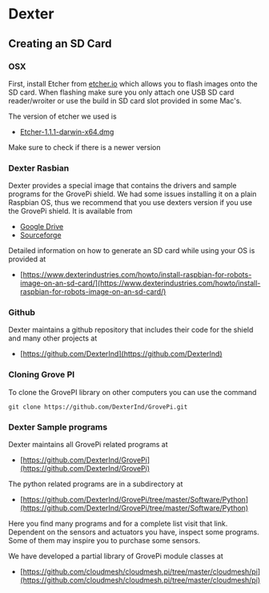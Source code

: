 # Dexter

## Creating an SD Card

### OSX

First, install Etcher from  [etcher.io](https://etcher.io/) which allows you to flash images onto the SD card. When flashing make sure you only attach one USB SD card reader/wroiter or use the build in SD card slot provided in some Mac's.

The version of etcher we used is 

* [Etcher-1.1.1-darwin-x64.dmg](https://github.com/resin-io/etcher/releases/download/v1.1.1/Etcher-1.1.1-darwin-x64.dmg) 

Make sure to check if there is a newer version

### Dexter Rasbian


Dexter provides a special image that contains the drivers and sample programs for the GrovePi shield. We had some issues installing it on a plain Raspbian OS, thus we recommend that you use dexters version if you use the GrovePi shield. It is available from 

* [Google Drive](http://sourceforge.net/projects/dexterindustriesraspbianflavor/)
* [Sourceforge](http://sourceforge.net/projects/dexterindustriesraspbianflavor/)


Detailed information on how to generate an SD card while using your OS is provided at 

* [https://www.dexterindustries.com/howto/install-raspbian-for-robots-image-on-an-sd-card/](https://www.dexterindustries.com/howto/install-raspbian-for-robots-image-on-an-sd-card/)

### Github

Dexter maintains a github repository that includes their code for the shield and many other projects at

* [https://github.com/DexterInd](https://github.com/DexterInd)


### Cloning Grove PI

To clone the GrovePI library on other computers you can use the command

	git clone https://github.com/DexterInd/GrovePi.git
	
### Dexter Sample programs

Dexter maintains all GrovePi related programs at

* [https://github.com/DexterInd/GrovePi](https://github.com/DexterInd/GrovePi)

The python related programs are in a subdirectory at

* [https://github.com/DexterInd/GrovePi/tree/master/Software/Python](https://github.com/DexterInd/GrovePi/tree/master/Software/Python)

Here you find many programs and for a complete list visit that link. Dependent on the sensors and actuators you have, inspect some programs. Some of them may inspire you to purchase some sensors. 

We have developed a partial library of GrovePi module classes at   

* [https://github.com/cloudmesh/cloudmesh.pi/tree/master/cloudmesh/pi](https://github.com/cloudmesh/cloudmesh.pi/tree/master/cloudmesh/pi)   
